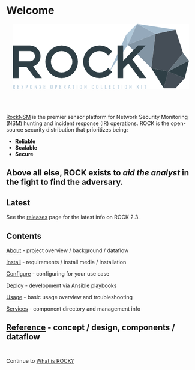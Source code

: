 # Welcome

<p align="center">
<img src="img/rock_logo.png">
</p>

<br>
<br>

[RockNSM](https://rocknsm.io) is the premier sensor platform for Network Security
Monitoring (NSM) hunting and incident response (IR) operations. ROCK is the
open-source security distribution that prioritizes being:  

- **Reliable**  
- **Scalable**  
- **Secure**  

Above all else, ROCK exists to _aid the analyst_ in the fight to find the
adversary.
<br>
---

## Latest

See the [releases](reference/latest.md) page for the latest info on ROCK 2.3.


## Contents

<!-- If you'd like to jump right into things, head over to [Quickstart Guide](install/quickstart.md). -->

[About](about/what_is_it.md) - project overview / background / dataflow

[Install](install/requirements.md) - requirements / install media / installation

[Configure](configure/index.md) - configuring for your use case

[Deploy](deployment/index.md) - development via Ansible playbooks

[Usage](usage/index.md) - basic usage overview and troubleshooting

[Services](services/index.md) - component directory and management info

[Reference](reference/tutorials.md) - concept / design, components / dataflow
<br>
<br>
---
Continue to [What is ROCK?](about/what_is_it.md)  
